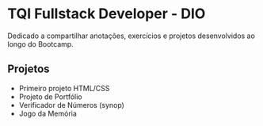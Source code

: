 # TQI Fullstack Developer - DIO
Dedicado a compartilhar anotações, exercícios e projetos desenvolvidos ao longo do Bootcamp.

## Projetos

 - Primeiro projeto HTML/CSS
 - Projeto de Portfólio
 - Verificador de Números (synop)
 - Jogo da Memória
